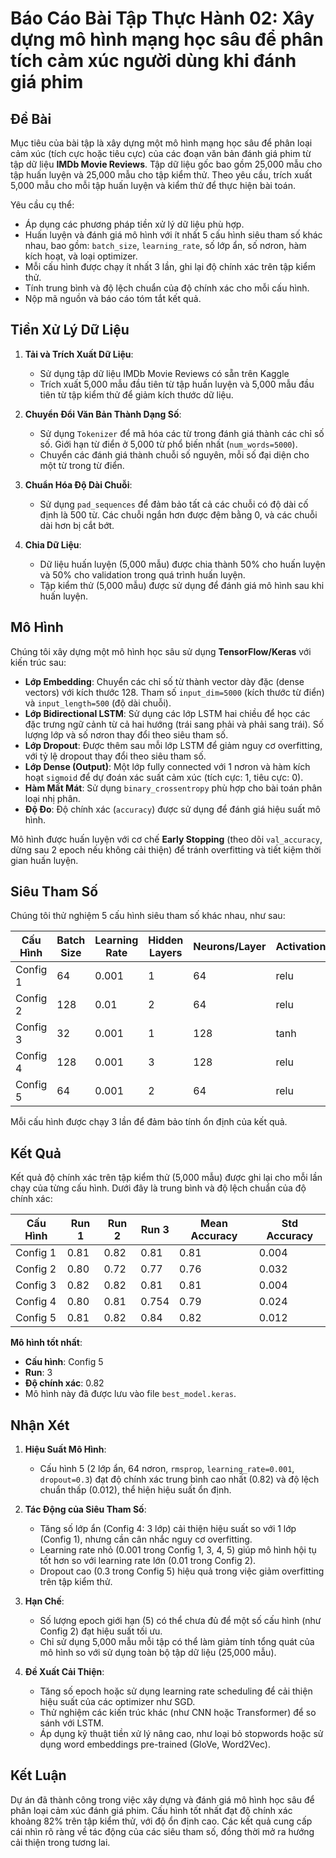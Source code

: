 # Báo Cáo Bài Tập Thực Hành 02: Xây dựng mô hình mạng học sâu để phân tích cảm xúc người dùng khi đánh giá phim

## Đề Bài

Mục tiêu của bài tập là xây dựng một mô hình mạng học sâu để phân loại cảm xúc (tích cực hoặc tiêu cực) của các đoạn văn bản đánh giá phim từ tập dữ liệu **IMDb Movie Reviews**. Tập dữ liệu gốc bao gồm 25,000 mẫu cho tập huấn luyện và 25,000 mẫu cho tập kiểm thử. Theo yêu cầu, trích xuất 5,000 mẫu cho mỗi tập huấn luyện và kiểm thử để thực hiện bài toán.

Yêu cầu cụ thể:
- Áp dụng các phương pháp tiền xử lý dữ liệu phù hợp.
- Huấn luyện và đánh giá mô hình với ít nhất 5 cấu hình siêu tham số khác nhau, bao gồm: `batch_size`, `learning_rate`, số lớp ẩn, số nơron, hàm kích hoạt, và loại optimizer.
- Mỗi cấu hình được chạy ít nhất 3 lần, ghi lại độ chính xác trên tập kiểm thử.
- Tính trung bình và độ lệch chuẩn của độ chính xác cho mỗi cấu hình.
- Nộp mã nguồn và báo cáo tóm tắt kết quả.

## Tiền Xử Lý Dữ Liệu

1. **Tải và Trích Xuất Dữ Liệu**:
   - Sử dụng tập dữ liệu IMDb Movie Reviews có sẵn trên Kaggle
   - Trích xuất 5,000 mẫu đầu tiên từ tập huấn luyện và 5,000 mẫu đầu tiên từ tập kiểm thử để giảm kích thước dữ liệu.

2. **Chuyển Đổi Văn Bản Thành Dạng Số**:
   - Sử dụng `Tokenizer` để mã hóa các từ trong đánh giá thành các chỉ số số. Giới hạn từ điển ở 5,000 từ phổ biến nhất (`num_words=5000`).
   - Chuyển các đánh giá thành chuỗi số nguyên, mỗi số đại diện cho một từ trong từ điển.

3. **Chuẩn Hóa Độ Dài Chuỗi**:
   - Sử dụng `pad_sequences` để đảm bảo tất cả các chuỗi có độ dài cố định là 500 từ. Các chuỗi ngắn hơn được đệm bằng 0, và các chuỗi dài hơn bị cắt bớt.

4. **Chia Dữ Liệu**:
   - Dữ liệu huấn luyện (5,000 mẫu) được chia thành 50% cho huấn luyện và 50% cho validation trong quá trình huấn luyện.
   - Tập kiểm thử (5,000 mẫu) được sử dụng để đánh giá mô hình sau khi huấn luyện.

## Mô Hình

Chúng tôi xây dựng một mô hình học sâu sử dụng **TensorFlow/Keras** với kiến trúc sau:

- **Lớp Embedding**: Chuyển các chỉ số từ thành vector dày đặc (dense vectors) với kích thước 128. Tham số `input_dim=5000` (kích thước từ điển) và `input_length=500` (độ dài chuỗi).
- **Lớp Bidirectional LSTM**: Sử dụng các lớp LSTM hai chiều để học các đặc trưng ngữ cảnh từ cả hai hướng (trái sang phải và phải sang trái). Số lượng lớp và số nơron thay đổi theo siêu tham số.
- **Lớp Dropout**: Được thêm sau mỗi lớp LSTM để giảm nguy cơ overfitting, với tỷ lệ dropout thay đổi theo siêu tham số.
- **Lớp Dense (Output)**: Một lớp fully connected với 1 nơron và hàm kích hoạt `sigmoid` để dự đoán xác suất cảm xúc (tích cực: 1, tiêu cực: 0).
- **Hàm Mất Mát**: Sử dụng `binary_crossentropy` phù hợp cho bài toán phân loại nhị phân.
- **Độ Đo**: Độ chính xác (`accuracy`) được sử dụng để đánh giá hiệu suất mô hình.

Mô hình được huấn luyện với cơ chế **Early Stopping** (theo dõi `val_accuracy`, dừng sau 2 epoch nếu không cải thiện) để tránh overfitting và tiết kiệm thời gian huấn luyện.

## Siêu Tham Số

Chúng tôi thử nghiệm 5 cấu hình siêu tham số khác nhau, như sau:

| Cấu Hình | Batch Size | Learning Rate | Hidden Layers | Neurons/Layer | Activation | Dropout Rate | Optimizer | Epochs |
|----------|------------|---------------|---------------|---------------|------------|--------------|-----------|--------|
| Config 1 | 64         | 0.001         | 1             | 64            | relu       | 0.1          | rmsprop   | 5      |
| Config 2 | 128        | 0.01          | 2             | 64            | relu       | 0.2          | adam      | 5      |
| Config 3 | 32         | 0.001         | 1             | 128           | tanh       | 0.2          | adam      | 5      |
| Config 4 | 128        | 0.001         | 3             | 128           | relu       | 0.2          | adam      | 5      |
| Config 5 | 64         | 0.001         | 2             | 64            | relu       | 0.3          | rmsprop   | 5      |

Mỗi cấu hình được chạy 3 lần để đảm bảo tính ổn định của kết quả.

## Kết Quả

Kết quả độ chính xác trên tập kiểm thử (5,000 mẫu) được ghi lại cho mỗi lần chạy của từng cấu hình. Dưới đây là trung bình và độ lệch chuẩn của độ chính xác:

| Cấu Hình | Run 1 | Run 2 | Run 3 | Mean Accuracy | Std Accuracy |
|----------|-------|-------|-------|---------------|--------------|
| Config 1 | 0.81  | 0.82  | 0.81  | 0.81          | 0.004        |
| Config 2 | 0.80  | 0.72  | 0.77  | 0.76          | 0.032        |
| Config 3 | 0.82  | 0.82  | 0.81  | 0.81          | 0.004        |
| Config 4 | 0.80  | 0.81  | 0.754 | 0.79          | 0.024        |
| Config 5 | 0.81  | 0.82  | 0.84  | 0.82          | 0.012        |

**Mô hình tốt nhất**:
- **Cấu hình**: Config 5
- **Run**: 3
- **Độ chính xác**: 0.82
- Mô hình này đã được lưu vào file `best_model.keras`.

## Nhận Xét

1. **Hiệu Suất Mô Hình**:  
   - Cấu hình 5 (2 lớp ẩn, 64 nơron, `rmsprop`, `learning_rate=0.001`, `dropout=0.3`) đạt độ chính xác trung bình cao nhất (0.82) và độ lệch chuẩn thấp (0.012), thể hiện hiệu suất ổn định.  

2. **Tác Động của Siêu Tham Số**:  
   - Tăng số lớp ẩn (Config 4: 3 lớp) cải thiện hiệu suất so với 1 lớp (Config 1), nhưng cần cân nhắc nguy cơ overfitting.  
   - Learning rate nhỏ (0.001 trong Config 1, 3, 4, 5) giúp mô hình hội tụ tốt hơn so với learning rate lớn (0.01 trong Config 2).  
   - Dropout cao (0.3 trong Config 5) hiệu quả trong việc giảm overfitting trên tập kiểm thử.

3. **Hạn Chế**:  
   - Số lượng epoch giới hạn (5) có thể chưa đủ để một số cấu hình (như Config 2) đạt hiệu suất tối ưu.  
   - Chỉ sử dụng 5,000 mẫu mỗi tập có thể làm giảm tính tổng quát của mô hình so với sử dụng toàn bộ tập dữ liệu (25,000 mẫu).

4. **Đề Xuất Cải Thiện**:  
   - Tăng số epoch hoặc sử dụng learning rate scheduling để cải thiện hiệu suất của các optimizer như SGD.  
   - Thử nghiệm các kiến trúc khác (như CNN hoặc Transformer) để so sánh với LSTM.  
   - Áp dụng kỹ thuật tiền xử lý nâng cao, như loại bỏ stopwords hoặc sử dụng word embeddings pre-trained (GloVe, Word2Vec).

## Kết Luận

Dự án đã thành công trong việc xây dựng và đánh giá mô hình học sâu để phân loại cảm xúc đánh giá phim. Cấu hình tốt nhất đạt độ chính xác khoảng 82% trên tập kiểm thử, với độ ổn định cao. Các kết quả cung cấp cái nhìn rõ ràng về tác động của các siêu tham số, đồng thời mở ra hướng cải thiện trong tương lai.